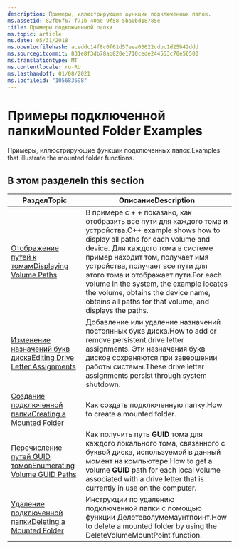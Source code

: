 ```yaml
---
description: Примеры, иллюстрирующие функции подключенных папок.
ms.assetid: 82fb6f67-f71b-40ae-9f58-5ba0bd18785e
title: Примеры подключенной папки
ms.topic: article
ms.date: 05/31/2018
ms.openlocfilehash: aceddc14f8c0f61d57eea03622cdbc1d25b42ddd
ms.sourcegitcommit: 831e8f3db78ab820e1710cede244553c70e50500
ms.translationtype: MT
ms.contentlocale: ru-RU
ms.lasthandoff: 01/08/2021
ms.locfileid: "105683698"
---
```

# <a name="mounted-folder-examples"></a><span data-ttu-id="fdf21-103">Примеры подключенной папки</span><span class="sxs-lookup"><span data-stu-id="fdf21-103">Mounted Folder Examples</span></span>

<span data-ttu-id="fdf21-104">Примеры, иллюстрирующие функции подключенных папок.</span><span class="sxs-lookup"><span data-stu-id="fdf21-104">Examples that illustrate the mounted folder functions.</span></span>

## <a name="in-this-section"></a><span data-ttu-id="fdf21-105">В этом разделе</span><span class="sxs-lookup"><span data-stu-id="fdf21-105">In this section</span></span>



| <span data-ttu-id="fdf21-106">Раздел</span><span class="sxs-lookup"><span data-stu-id="fdf21-106">Topic</span></span>                                                                               | <span data-ttu-id="fdf21-107">Описание</span><span class="sxs-lookup"><span data-stu-id="fdf21-107">Description</span></span>                                                                                                                                                                                                                          |
|-------------------------------------------------------------------------------------|--------------------------------------------------------------------------------------------------------------------------------------------------------------------------------------------------------------------------------------|
| [<span data-ttu-id="fdf21-108">Отображение путей к томам</span><span class="sxs-lookup"><span data-stu-id="fdf21-108">Displaying Volume Paths</span></span>](displaying-volume-paths.md)<br/>                   | <span data-ttu-id="fdf21-109">В примере с + + показано, как отобразить все пути для каждого тома и устройства.</span><span class="sxs-lookup"><span data-stu-id="fdf21-109">C++ example shows how to display all paths for each volume and device.</span></span> <span data-ttu-id="fdf21-110">Для каждого тома в системе пример находит том, получает имя устройства, получает все пути для этого тома и отображает пути.</span><span class="sxs-lookup"><span data-stu-id="fdf21-110">For each volume in the system, the example locates the volume, obtains the device name, obtains all paths for that volume, and displays the paths.</span></span><br/> |
| [<span data-ttu-id="fdf21-111">Изменение назначений букв диска</span><span class="sxs-lookup"><span data-stu-id="fdf21-111">Editing Drive Letter Assignments</span></span>](editing-drive-letter-assignments.md)<br/> | <span data-ttu-id="fdf21-112">Добавление или удаление назначений постоянных букв диска.</span><span class="sxs-lookup"><span data-stu-id="fdf21-112">How to add or remove persistent drive letter assignments.</span></span> <span data-ttu-id="fdf21-113">Эти назначения букв дисков сохраняются при завершении работы системы.</span><span class="sxs-lookup"><span data-stu-id="fdf21-113">These drive letter assignments persist through system shutdown.</span></span><br/>                                                                                                 |
| [<span data-ttu-id="fdf21-114">Создание подключенной папки</span><span class="sxs-lookup"><span data-stu-id="fdf21-114">Creating a Mounted Folder</span></span>](mounting-a-volume-at-a-mount-point.md)<br/>      | <span data-ttu-id="fdf21-115">Как создать подключенную папку.</span><span class="sxs-lookup"><span data-stu-id="fdf21-115">How to create a mounted folder.</span></span><br/>                                                                                                                                                                                           |
| [<span data-ttu-id="fdf21-116">Перечисление путей GUID томов</span><span class="sxs-lookup"><span data-stu-id="fdf21-116">Enumerating Volume GUID Paths</span></span>](enumerating-unique-volume-names.md)<br/>     | <span data-ttu-id="fdf21-117">Как получить путь **GUID** тома для каждого локального тома, связанного с буквой диска, используемой в данный момент на компьютере.</span><span class="sxs-lookup"><span data-stu-id="fdf21-117">How to get a volume **GUID** path for each local volume associated with a drive letter that is currently in use on the computer.</span></span><br/>                                                                                          |
| [<span data-ttu-id="fdf21-118">Удаление подключенной папки</span><span class="sxs-lookup"><span data-stu-id="fdf21-118">Deleting a Mounted Folder</span></span>](unmounting-a-volume-at-a-mount-point.md)<br/>    | <span data-ttu-id="fdf21-119">Инструкции по удалению подключенной папки с помощью функции Делетеволумемаунтпоинт.</span><span class="sxs-lookup"><span data-stu-id="fdf21-119">How to delete a mounted folder by using the DeleteVolumeMountPoint function.</span></span><br/>                                                                                                                                              |



 

 

 




